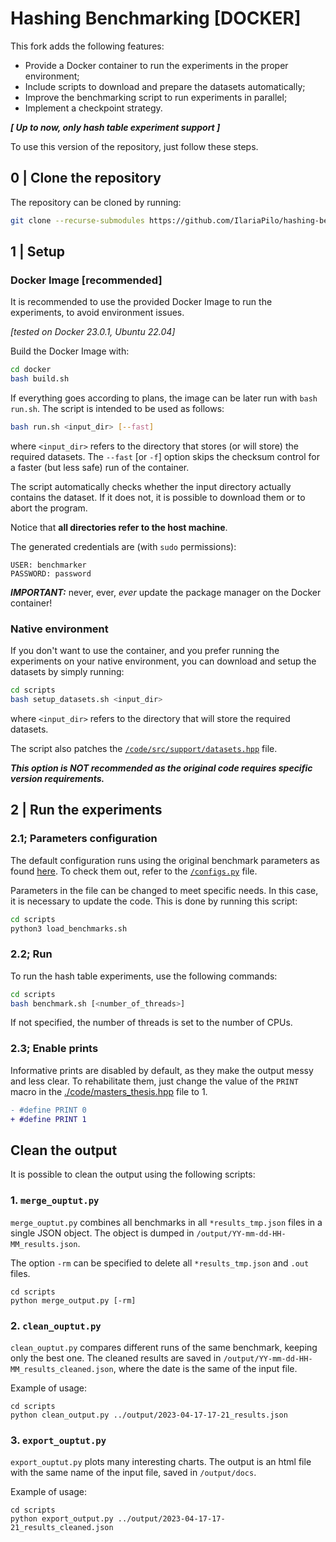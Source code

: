 # Hashing Benchmarking [DOCKER]

<!--TODO fix this intro-->

This fork adds the following features:
- Provide a Docker container to run the experiments in the proper environment;
- Include scripts to download and prepare the datasets automatically;
- Improve the benchmarking script to run experiments in parallel;
- Implement a checkpoint strategy.

__*[ Up to now, only hash table experiment support ]*__

<!--## Table Of Contents-->

To use this version of the repository, just follow these steps.

## 0 | Clone the repository
The repository can be cloned by running: 
```sh
git clone --recurse-submodules https://github.com/IlariaPilo/hashing-benchmark-docker
```

## 1 | Setup
### Docker Image [recommended]
It is recommended to use the provided Docker Image to run the experiments, to avoid environment issues. 

_[tested on Docker 23.0.1, Ubuntu 22.04]_ 

Build the Docker Image with:
```bash
cd docker
bash build.sh
```
If everything goes according to plans, the image can be later run with `bash run.sh`. The script is intended to be used as follows:
```bash
bash run.sh <input_dir> [--fast]
```
where `<input_dir>` refers to the directory that stores (or will store) the required datasets. 
The `--fast` [or `-f`] option skips the checksum control for a faster (but less safe) run of the container.

The script automatically checks whether the input directory actually contains the dataset. If it does not, it is possible to download them or to abort the program.

Notice that **all directories refer to the host machine**. <!-- TODO : maybe remove this part? -->

The generated credentials are (with `sudo` permissions):
```
USER: benchmarker
PASSWORD: password
```

__*IMPORTANT:*__ never, ever, _ever_ update the package manager on the Docker container!

<!-- everything is fine -->

### Native environment
If you don't want to use the container, and you prefer running the experiments on your native environment, you can download and setup the datasets by simply running:
```sh
cd scripts
bash setup_datasets.sh <input_dir>
```
where `<input_dir>` refers to the directory that will store the required datasets. 

The script also patches the [`/code/src/support/datasets.hpp`](/code/src/support/datasets.hpp) file.

*__This option is NOT recommended as the original code requires specific version requirements.__*

## 2 | Run the experiments
### 2.1; Parameters configuration
The default configuration runs using the original benchmark parameters as found [here](https://github.com/DominikHorn/hashing-benchmark/blob/main/benchmark.sh). To check them out, refer to the [`/configs.py`](/configs.py) file.

Parameters in the file can be changed to meet specific needs. In this case, it is necessary to update the code. This is done by running this script:
```sh
cd scripts
python3 load_benchmarks.sh
```
### 2.2; Run
To run the hash table experiments, use the following commands:
```sh
cd scripts
bash benchmark.sh [<number_of_threads>]
```
If not specified, the number of threads is set to the number of CPUs. 

<!-- TODO The output of each job is saved in a separate `/output/*tmp_results.json` file. -->

### 2.3; Enable prints
Informative prints are disabled by default, as they make the output messy and less clear. To rehabilitate them, just change the value of the `PRINT` macro in the [./code/masters_thesis.hpp](masters_thesis.hpp) file to 1.
```diff
- #define PRINT 0
+ #define PRINT 1 
```
<!-- TODO start from here -->

## Clean the output
It is possible to clean the output using the following scripts:
### 1. `merge_ouptut.py`
`merge_ouptut.py` combines all benchmarks in all `*results_tmp.json` files in a single JSON object. The object is dumped in `/output/YY-mm-dd-HH-MM_results.json`.

The option `-rm` can be specified to delete all `*results_tmp.json` and `.out` files.
```
cd scripts
python merge_output.py [-rm]
```
### 2. `clean_ouptut.py`
`clean_ouptut.py` compares different runs of the same benchmark, keeping only the best one. The cleaned results are saved in `/output/YY-mm-dd-HH-MM_results_cleaned.json`, where the date is the same of the input file.

Example of usage:
```
cd scripts
python clean_output.py ../output/2023-04-17-17-21_results.json
```

### 3. `export_ouptut.py`
`export_ouptut.py` plots many interesting charts. The output is an html file with the same name of the input file, saved in `/output/docs`.

Example of usage:
```
cd scripts
python export_output.py ../output/2023-04-17-17-21_results_cleaned.json
```
